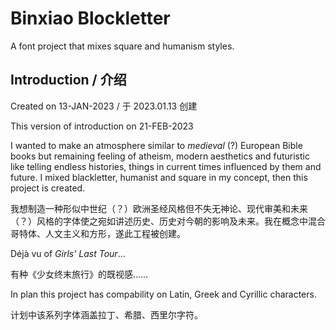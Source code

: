 # Binxiao Blockletter

A font project that mixes square and humanism styles.

## Introduction / 介绍

Created on 13-JAN-2023 / 于 2023.01.13 创建

This version of introduction on 21-FEB-2023

I wanted to make an atmosphere similar to *medieval* (?) European Bible books but remaining feeling of atheism, modern aesthetics and futuristic like telling endless histories, things in current times influenced by them and future. I mixed blackletter, humanist and square in my concept, then this project is created.

我想制造一种形似中世纪（？）欧洲圣经风格但不失无神论、现代审美和未来（？）风格的字体使之宛如讲述历史、历史对今朝的影响及未来。我在概念中混合哥特体、人文主义和方形，遂此工程被创建。

Déjà vu of *Girls' Last Tour*…

有种《少女终末旅行》的既视感……

In plan this project has compability on Latin, Greek and Cyrillic characters.

计划中该系列字体涵盖拉丁、希腊、西里尔字符。

